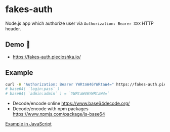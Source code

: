 # fakes-auth

Node.js app which authorize user via `Authorization: Bearer XXX` HTTP header.

## Demo 🎉

* <https://fakes-auth.piecioshka.io/>

## Example

```bash
curl -H "Authorization: Bearer YWRtaW46YWRtaW4=" https://fakes-auth.piecioshka.io/
# base64( `login:pass` )
# base64( `admin:admin` ) = `YWRtaW46YWRtaW4=`
```

* Decode/encode online https://www.base64decode.org/
* Decode/encode with npm packages https://www.npmjs.com/package/js-base64

[Example in JavaScript](/auth.js)
